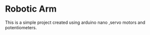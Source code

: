 # Robotic Arm
This is a simple project created using arduino nano ,servo motors and potentiometers.

